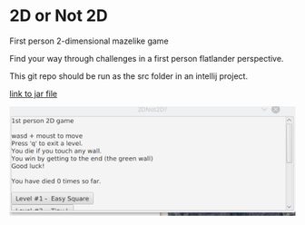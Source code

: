 # 2D or Not 2D

First person 2-dimensional mazelike game

Find your way through challenges in a first person flatlander perspective.

This git repo should be run as the src folder in an intellij project.

[link to jar file](./1stperson.jar)

![gif of playing the game](./images/2dnot2d.gif)
